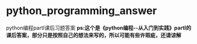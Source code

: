 # python_programming_answer
python编程partⅠ课后习题答案
**ps:这个是《python编程--从入门到实践》partⅠ的课后答案，部分只是按照自己的想法来写的，所以可能有些许瑕疵，还请谅解**
